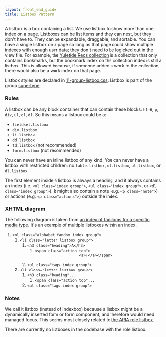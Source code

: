```yaml
---
layout: front_end_guide
title: Listbox Pattern
---
```


A listbox is a box containing a list. We use listbox to show more than one index on a page. Listboxes can be list items and they can nest, but they don't have to. They can be expandable, draggable, and sortable. You can have a single listbox on a page so long as that page could show multiple indexes with enough user data; they don't need to be logicked out in the view file. For example, the [Yuletide Recs collection](http://archiveofourown.org/collections/yuletide_recs) is a collection that only contains bookmarks, but the bookmark index on the collection index is still a listbox. This is allowed because, if someone added a work to the collection, there would also be a work index on that page.

Listbox styles are declared in [11-group-listbox.css](https://github.com/otwcode/otwarchive/blob/master/public/stylesheets/site/2.0/11-group-listbox.css). Listbox is part of the group [supertype](supertype).

### Rules

A listbox can be any block container that can contain these blocks: `h1—6`, `p`, `div`, `ul`, `ol`, `dl`. So this means a listbox could be a:

* `fieldset.listbox`
* `div.listbox`
* `li.listbox`
* `dd.listbox`
* `td.listbox` (not recommended)
* `form.listbox` (not recommended)

You can never have an inline listbox of any kind. You can never have a listbox with restricted children: no `table.listbox`, `ol.listbox`, `ul.listbox`, or `dl.listbox`.

The first element inside a listbox is always a heading, and it always contains an index (i.e. `<ol class="index group">`, `<ul class="index group">`, or `<dl class="index group">`). It might also contain a note (e.g. `<p class="note">`) or actions (e.g. `<p class="actions">`) outside the index.

### XHTML diagram

The following diagram is taken from [an index of fandoms for a specific media type](http://archiveofourown.org/media/Theater/fandoms). It's an example of multiple listboxes within an index.

<div class="diagram">
  <ol>
    <li>
      <code>&lt;ol class="alphabet fandom index group"&gt;</code>
      <ol>
        <li>
          <code>&lt;li class="letter listbox group"&gt;</code>
          <ol>
            <li>
              <code>&lt;h3 class="heading"&gt;A&lt;/h3&gt;</code>
              <ol>
                <li>
                  <code>&lt;span class="action top"&gt;       
                    <span>&lt;a&gt;↑&lt;/a&gt;</span>&lt;/span&gt;
                  </code>
                </li>
              </ol>
            </li>
            <li>
              <code>&lt;ul class="tags index group"&gt;</code>
            </li>
          </ol>
        </li>
        <li>
          <code>&lt;li class="letter listbox group"&gt;</code>
          <ol>
            <li>
              <code>&lt;h3 class="heading"...</code>
              <ol>
                <li>
                  <code>&lt;span class="action top"...</code>
                </li>
              </ol>
            </li>
            <li>
              <code>&lt;ul class="tags index group"&gt;</code>
            </li>
          </ol>
        </li>
      </ol>
    </li>
  </ol>
</div>

### Notes

We call it listbox (instead of indexbox) because a listbox might be a dynamically inserted form or form component, and therefore would need managed focus. This seems most closely related to [the ARIA role listbox](http://www.w3.org/TR/wai-aria/roles#listbox).

There are currently no listboxes in the codebase with the role listbox.
